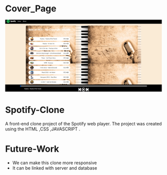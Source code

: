 # Cover_Page

![Cover Page](Screenshot/Home_page.jpg)

# Spotify-Clone
A front-end clone project of the Spotify web player. The project was created using the HTML ,CSS ,JAVASCRIPT .

# Future-Work

* We can make this clone more responsive
* It can be linked with server and database
